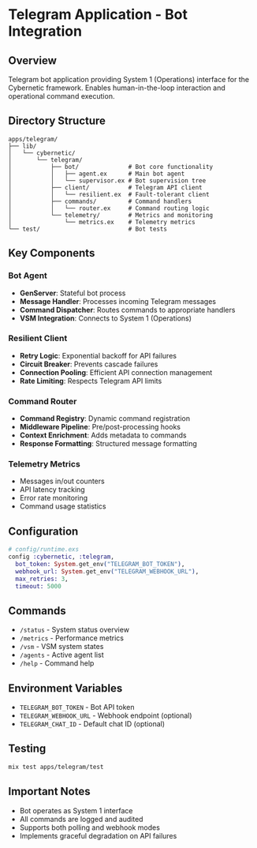 # Telegram Application - Bot Integration

## Overview
Telegram bot application providing System 1 (Operations) interface for the Cybernetic framework. Enables human-in-the-loop interaction and operational command execution.

## Directory Structure
```
apps/telegram/
├── lib/
│   └── cybernetic/
│       └── telegram/
│           ├── bot/              # Bot core functionality
│           │   ├── agent.ex      # Main bot agent
│           │   └── supervisor.ex # Bot supervision tree
│           ├── client/           # Telegram API client
│           │   └── resilient.ex  # Fault-tolerant client
│           ├── commands/         # Command handlers
│           │   └── router.ex     # Command routing logic
│           └── telemetry/        # Metrics and monitoring
│               └── metrics.ex    # Telemetry metrics
└── test/                         # Bot tests
```

## Key Components

### Bot Agent
- **GenServer**: Stateful bot process
- **Message Handler**: Processes incoming Telegram messages
- **Command Dispatcher**: Routes commands to appropriate handlers
- **VSM Integration**: Connects to System 1 (Operations)

### Resilient Client
- **Retry Logic**: Exponential backoff for API failures
- **Circuit Breaker**: Prevents cascade failures
- **Connection Pooling**: Efficient API connection management
- **Rate Limiting**: Respects Telegram API limits

### Command Router
- **Command Registry**: Dynamic command registration
- **Middleware Pipeline**: Pre/post-processing hooks
- **Context Enrichment**: Adds metadata to commands
- **Response Formatting**: Structured message formatting

### Telemetry Metrics
- Messages in/out counters
- API latency tracking
- Error rate monitoring
- Command usage statistics

## Configuration
```elixir
# config/runtime.exs
config :cybernetic, :telegram,
  bot_token: System.get_env("TELEGRAM_BOT_TOKEN"),
  webhook_url: System.get_env("TELEGRAM_WEBHOOK_URL"),
  max_retries: 3,
  timeout: 5000
```

## Commands
- `/status` - System status overview
- `/metrics` - Performance metrics
- `/vsm` - VSM system states
- `/agents` - Active agent list
- `/help` - Command help

## Environment Variables
- `TELEGRAM_BOT_TOKEN` - Bot API token
- `TELEGRAM_WEBHOOK_URL` - Webhook endpoint (optional)
- `TELEGRAM_CHAT_ID` - Default chat ID (optional)

## Testing
```bash
mix test apps/telegram/test
```

## Important Notes
- Bot operates as System 1 interface
- All commands are logged and audited
- Supports both polling and webhook modes
- Implements graceful degradation on API failures